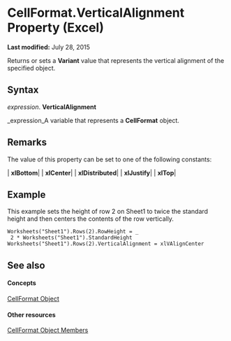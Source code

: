 
# CellFormat.VerticalAlignment Property (Excel)

 **Last modified:** July 28, 2015

Returns or sets a  **Variant** value that represents the vertical alignment of the specified object.

## Syntax

 _expression_. **VerticalAlignment**

 _expression_A variable that represents a  **CellFormat** object.


## Remarks

The value of this property can be set to one of the following constants:



| **xlBottom**|
| **xlCenter**|
| **xlDistributed**|
| **xlJustify**|
| **xlTop**|

## Example

This example sets the height of row 2 on Sheet1 to twice the standard height and then centers the contents of the row vertically.


```
Worksheets("Sheet1").Rows(2).RowHeight = _ 
 2 * Worksheets("Sheet1").StandardHeight 
Worksheets("Sheet1").Rows(2).VerticalAlignment = xlVAlignCenter 

```


## See also


#### Concepts


 [CellFormat Object](da4e50b9-6d5b-22e1-3113-0d1ea6686272.md)
#### Other resources


 [CellFormat Object Members](cbc8b4d2-7e43-d72b-a487-94871bbd8620.md)
